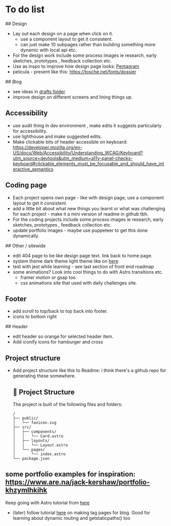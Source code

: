 # To do list

## Design

- Lay out each design on a page when click on it.
  - use a component layout to get it consistent.
  - can just make 10 subpages rather than building something more dynamic with local api etc.
- For the design work include some process images ie research, early sketches, prototypes , feedback collection etc.
- Use as inspo to improve how design page looks: [Pentagram](https://www.pentagram.com/)
- pelicula - present like this: https://tosche.net/fonts/dossier

## Blog

- see ideas in [drafts folder](src/pages/blog/_drafts)
- improve design on different screens and lining things up.

## Accessibility

- use audit thing in dev environment , make edits it suggests particularly for accessibility.
- use lighthouse and make suggested edits.
- Make clickable bits of header accessible on keyboard: https://developer.mozilla.org/en-US/docs/Web/Accessibility/Understanding_WCAG/Keyboard?utm_source=devtools&utm_medium=a11y-panel-checks-keyboard#clickable_elements_must_be_focusable_and_should_have_interactive_semantics

## Coding page

- Each project opens own page - like with design page, use a component layout to get it consistent.
- add a little bit about what new things you learnt or what was challenging for each project - make it a mini version of readme in github tbh.
- For the coding projects include some process images ie research, early sketches, prototypes , feedback collection etc.
- update portfolio images - maybe use puppeteer to get this done dynamically.

## Other / sitewide

- edit 404 page to be like design page text. link back to home page.
- system theme dark theme light theme like on [here](https://alexworradandrews.com/)
- test with jest while learning - see last section of front end roadmap
- some animations? Look into cool things to do with Astro transitions etc.
  - framer motion or gsap too
  - css animations site that used with daily challenges site.

## Footer

- add scroll to top/back to top back into footer.
- icons to bottom right

## Header

- edit header so orange for selected header item.
- Add iconify icons for hamburger and cross

## Project structure

- Add project structure like this to Readme:
  i think there's a github repo for generating these somewhere.

  ## 🚀 Project Structure

  The project is built of the following files and folders:

  ```text
  /
  ├── public/
  │   └── favicon.svg
  ├── src/
  │   ├── components/
  │   │   └── Card.astro
  │   ├── layouts/
  │   │   └── Layout.astro
  │   └── pages/
  │       └── index.astro
  └── package.json
  ```

## some portfolio examples for inspiration: https://www.are.na/jack-kershaw/portfolio-khzymlhkihk

Keep going with Astro tutorial from [here](https://docs.astro.build/en/tutorial/6-islands/)

- (later) follow tutorial [here](https://docs.astro.build/en/tutorial/5-astro-api/2/) on making tag pages for blog. Good for learning about dynamic routing and getstaticpaths() too

